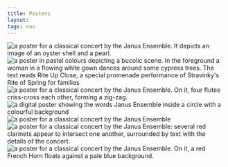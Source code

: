 ```yaml
---
title: Posters
layout: 
tags: nav
---
```


<div class="row"> 

  <div class="column">
    <img alt="a poster for a classical concert by the Janus Ensemble. It depicts an image of an oyster shell and a pearl." src="/assets/img/posters/poster5.png">
    <img alt="a poster in pastel colours depicting a bucolic scene. In the foreground a woman in a flowing white gown dances around some cypress trees. The text reads Rite Up Close, a special promenade performance of Stravinky's Rite of Spring for families" src="/assets/img/posters/poster2.png">
  </div>

  <div class="column">
    <img alt="a poster for a classical concert by the Janus Ensemble. On it, four flutes criss-cross each other, forming a zig-zag." src="/assets/img/posters/poster4.png">
    <img alt="a digital poster showing the words Janus Ensemble inside a circle with a colourful background" src="/assets/img/posters/poster1.png">
    <img alt="a poster for a classical concert by the Janus Ensemble" src="/assets/img/posters/poster7.png">
  </div> 

  <div class="column">
    <img alt="a poster for a classical concert by the Janus Ensemble: several red clarinets appear to intersect one another, surrounded by text with the details of the concert." src="/assets/img/posters/poster6.png">
    <img alt="a poster for a classical concert by the Janus Ensemble. On it, a red French Horn floats against a pale blue background." src="/assets/img/posters/poster3.png">
    
  </div>
</div>
